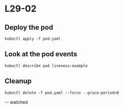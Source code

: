 # L29-02

## Deploy the pod

    kubectl apply -f pod.yaml

## Look at the pod events

    kubectl describe pod liveness-example

## Cleanup

    kubectl delete -f pod.yaml --force --grace-period=0

-- watched